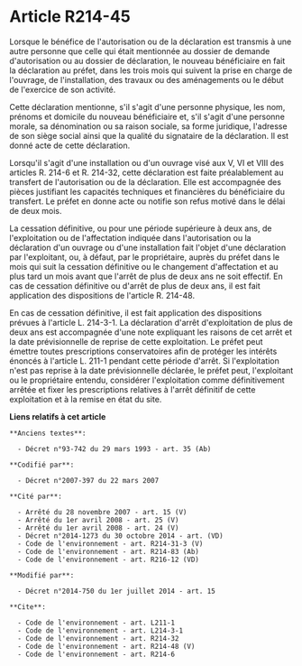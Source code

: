 # Article R214-45

Lorsque le bénéfice de l'autorisation ou de la déclaration est transmis à une autre personne que celle qui était mentionnée
au dossier de demande d'autorisation ou au dossier de déclaration, le nouveau bénéficiaire en fait la déclaration au préfet,
dans les trois mois qui suivent la prise en charge de l'ouvrage, de l'installation, des travaux ou des aménagements ou le
début de l'exercice de son activité. 

Cette déclaration mentionne, s'il s'agit d'une personne physique, les nom, prénoms et domicile du nouveau bénéficiaire et,
s'il s'agit d'une personne morale, sa dénomination ou sa raison sociale, sa forme juridique, l'adresse de son siège social
ainsi que la qualité du signataire de la déclaration. Il est donné acte de cette déclaration. 

Lorsqu'il s'agit d'une installation ou d'un ouvrage visé aux V, VI et VIII des articles R. 214-6 et R. 214-32, cette
déclaration est faite préalablement au transfert de l'autorisation ou de la déclaration. Elle est accompagnée des pièces
justifiant les capacités techniques et financières du bénéficiaire du transfert. Le préfet en donne acte ou notifie son refus
motivé dans le délai de deux mois. 

La cessation définitive, ou pour une période supérieure à deux ans, de l'exploitation ou de l'affectation indiquée dans
l'autorisation ou la déclaration d'un ouvrage ou d'une installation fait l'objet d'une déclaration par l'exploitant, ou, à
défaut, par le propriétaire, auprès du préfet dans le mois qui suit la cessation définitive ou le changement d'affectation et
au plus tard un mois avant que l'arrêt de plus de deux ans ne soit effectif. En cas de cessation définitive ou d'arrêt de
plus de deux ans, il est fait application des dispositions de l'article R. 214-48. 

En cas de cessation définitive, il est fait application des dispositions prévues à l'article L. 214-3-1. La déclaration
d'arrêt d'exploitation de plus de deux ans est accompagnée d'une note expliquant les raisons de cet arrêt et la date
prévisionnelle de reprise de cette exploitation. Le préfet peut émettre toutes prescriptions conservatoires afin de protéger
les intérêts énoncés à l'article L. 211-1 pendant cette période d'arrêt. Si l'exploitation n'est pas reprise à la date
prévisionnelle déclarée, le préfet peut, l'exploitant ou le propriétaire entendu, considérer l'exploitation comme
définitivement arrêtée et fixer les prescriptions relatives à l'arrêt définitif de cette exploitation et à la remise en état
du site.

**Liens relatifs à cet article**

	**Anciens textes**:

	  - Décret n°93-742 du 29 mars 1993 - art. 35 (Ab)

	**Codifié par**:

	  - Décret n°2007-397 du 22 mars 2007

	**Cité par**:

	  - Arrêté du 28 novembre 2007 - art. 15 (V)
	  - Arrêté du 1er avril 2008 - art. 25 (V)
	  - Arrêté du 1er avril 2008 - art. 24 (V)
	  - Décret n°2014-1273 du 30 octobre 2014 - art. (VD)
	  - Code de l'environnement - art. R214-31-3 (V)
	  - Code de l'environnement - art. R214-83 (Ab)
	  - Code de l'environnement - art. R216-12 (VD)

	**Modifié par**:

	  - Décret n°2014-750 du 1er juillet 2014 - art. 15

	**Cite**:

	  - Code de l'environnement - art. L211-1
	  - Code de l'environnement - art. L214-3-1
	  - Code de l'environnement - art. R214-32
	  - Code de l'environnement - art. R214-48 (V)
	  - Code de l'environnement - art. R214-6
